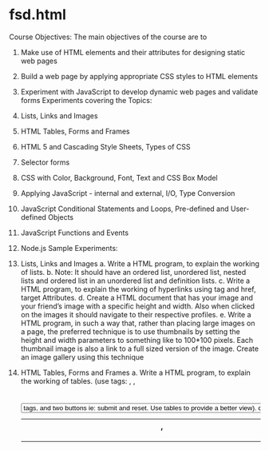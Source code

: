 # fsd.html
Course Objectives:
The main objectives of the course are to
1.	Make use of HTML elements and their attributes for designing static web pages
2.	Build a web page by applying appropriate CSS styles to HTML elements
3.	Experiment with JavaScript to develop dynamic web pages and validate forms
Experiments covering the Topics:
1.	Lists, Links and Images
2.	HTML Tables, Forms and Frames
3.	HTML 5 and Cascading Style Sheets, Types of CSS
4.	Selector forms
5.	CSS with Color, Background, Font, Text and CSS Box Model
6.	Applying JavaScript - internal and external, I/O, Type Conversion
7.	JavaScript Conditional Statements and Loops, Pre-defined and User-defined Objects
8.	JavaScript Functions and Events
9.	Node.js
Sample Experiments:
1.	Lists, Links and Images
a.		Write a HTML program, to explain the working of lists.
b.	Note: It should have an ordered list, unordered list, nested lists and ordered list in an unordered list and definition lists.
c.	Write a HTML program, to explain the working of hyperlinks using <a> tag and href, target Attributes.
d.	Create a HTML document that has your image and your friend’s image with a specific height and width. Also when clicked on the images it should navigate to their respective profiles.
e.	Write a HTML program, in such a way that, rather than placing large images on a page, the preferred technique is to use thumbnails by setting the height and width parameters to something like to 100*100 pixels. Each thumbnail image is also a link to a full sized version of the image. Create an image gallery using this technique

2.	HTML Tables, Forms and Frames
a.	Write a HTML program, to explain the working of tables. (use tags: <table>, <tr>, <th>,
<td> and attributes: border, rowspan, colspan)
b.	Write a HTML program, to explain the working of tables by preparing a timetable. (Note: Use <caption> tag to set the caption to the table & also use cell spacing, cell padding, border, rowspan, colspan etc.).
c.	Write a HTML program, to explain the working of forms by designing Registration form. (Note: Include text field, password field, number field, date of birth field, checkboxes, radio buttons, list boxes using <select>&<option> tags, <text area> and two buttons ie: submit and reset. Use tables to provide a better view).
d.	Write a HTML program, to explain the working of frames, such that page is to be divided into 3 parts on either direction. (Note: first frame  image, second frame  paragraph, third frame  hyperlink. And also make sure of using “no frame” attribute such that frames to be fixed).
3.	HTML 5 and Cascading Style Sheets, Types of CSS
a.	Write a HTML program, that makes use of <article>, <aside>, <figure>, <figcaption>,
                     <footer>, <header>, <main>, <nav>, <section>, <div>, <span> tags.
b.	Write a HTML program, to embed audio and video into HTML web page.
c.	Write a program to apply different types (or levels of styles or style specification formats)                    - inline, internal, external styles to HTML elements. (identify selector, property and    value).
4.	Selector Forms 
a.	Write a program to apply different types of selector forms
i.	Simple selector (element, id, class, group, universal)
ii.	Combinator selector (descendant, child, adjacent sibling, general sibling)
iii.	Pseudo-class selector
iv.	Pseudo-element selector
v.	Attribute selector
5.		CSS with Color, Background, Font, Text and CSS Box Model
a.	Write a program to demonstrate the various ways you can reference a color in CSS.
b.	Write a CSS rule that places a background image halfway down the page, tilting it horizontally. The image should remain in place when the user scrolls up or down.
c.	Write a program using the following terms related to CSS font and text:
		i.	font-size	ii. font-weight	iii. font-style
		iv. text-decoration	v. text-transformation	vi. text-alignment
d.	Write a program, to explain the importance of CSS Box model using
		i.	Content	ii. Border	iii. Margin	iv. padding
6.		Applying JavaScript - internal and external, I/O, Type Conversion
a.	Write a program to embed internal and external JavaScript in a web page.
b.	Write a program to explain the different ways for displaying output.
c.	Write a program to explain the different ways for taking input.
d.	Create a webpage which uses prompt dialogue box to ask a voter for his name and 
            age. Display the information in table format along with either the voter can vote or  
           not
7.		Java Script Pre-defined and User-defined Objects
a.	Write a program using document object properties and methods.
b.	Write a program using window object properties and methods.
c.	Write a program using array object properties and methods.
d.	Write a program using math object properties and methods.
e.	Write a program using string object properties and methods.
f.	Write a program using regex object properties and methods.
g.	Write a program using date object properties and methods.
h.	Write a program to explain user-defined object by using properties, methods, accessors, constructors and display.
8.		Java Script Conditional Statements and Loops
a.	Write a program which asks the user to enter three integers, obtains the numbers from the user and outputs HTML text that displays the larger number followed by the words “LARGER NUMBER” in an information message dialog. If the numbers are equal, output HTML text as “EQUAL NUMBERS”.
b.	Write a program to display week days using switch case.
c.	Write a program to print 1 to 10 numbers using for, while and do-while loops.
d.	Write aprogram to print data in object using for-in, for-each and for-of loops
e.	Develop a program to determine whether a given number is an ‘ARMSTRONG NUMBER’ or not. [Eg: 153 is an Armstrong number, since sum of the cube of the digits is equal to the number i.e.,13 + 53+ 33 = 153]
f.	Write a program to display the denomination of the amount deposited in the bank in terms of 100’s, 50’s, 20’s, 10’s, 5’s, 2’s & 1’s. (Eg: If deposited amount is Rs.163, the output should be 1-100’s, 1-50’s, 1- 10’s, 1-2’s & 1-1’s)
9.		Java Script Functions and Events
a.	Design a appropriate function should be called to display
	i.	Factorial of that number
	ii.	Fibonacci series up to that number
	iii.	Prime numbers up to that number
	iv.	Is it palindrome or not
	b.	Design a HTML having a text box and four buttons named Factorial, Fibonacci, Prime, and Palindrome. When a button is pressed an appropriate function should be called to display
	i.	Factorial of that number
	ii.	Fibonacci series up to that number
	iii.	Prime numbers up to that number
	iv.	Is it palindrome or not
c.	Write a program to validate the following fields in a registration page

	i.	Name (start with alphabet and followed by alphanumeric and the length should not be less than 6 characters)
	ii.	Mobile (only numbers and length 10 digits)
	iii.	E-mail (should contain format like xxxxxxx@xxxxxx.xxx)

Text Books:
1.	Programming the World Wide Web, 7th Edition, Robet W Sebesta, Pearson, 2013.
2.	Web Programming with HTML5, CSS and JavaScript, John Dean, Jones & Bartlett Learning, 2019 (Chapters 1-11).
3.	Pro MERN Stack: Full Stack Web App Development with Mongo, Express, React, and Node, Vasan Subramanian, 2nd edition, APress, O’Reilly.

Web Links:

1.	https://www.w3schools.com/html
2.	https://www.w3schools.com/css
3.	https://www.w3schools.com/js/
4.	https://www.w3schools.com/nodejs
